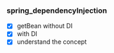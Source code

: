 ### spring_dependencyInjection

- [x] getBean without DI
- [x] with DI
- [x] understand the concept 